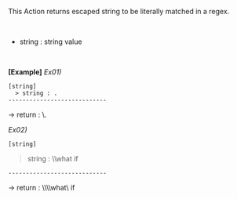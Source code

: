 This Action returns escaped string to be literally matched in a regex.

<br/>

- string : string value

<br/>

**[Example]**
*Ex01)*
```
[string]
  > string : .
----------------------------
```
-> return : &#92;.

*Ex02)*
```
[string]
```
  > string : &#92;&#92;what if
```
----------------------------
```
-> return : &#92;&#92;&#92;&#92;what&#92; if

